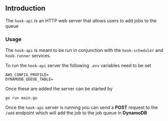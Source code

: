 ## Introduction

The `hook-api` is an HTTP web server that allows users to add jobs to the queue

### Usage

The `hook-api` is meant to be run in conjunction with the `hook-scheduler` and `hook-runner` services.

To run the `hook-api` server the following `.env` variables need to be set

```
AWS_CONFIG_PROFILE=
DYNAMODB_QUEUE_TABLE=
```

Once these are added the server can be started by

```
go run main.go
```

Once the `hook-api` server is running you can send a **POST** request to the `/add` endpoint which will add the job to the job queue in **DynamoDB**
